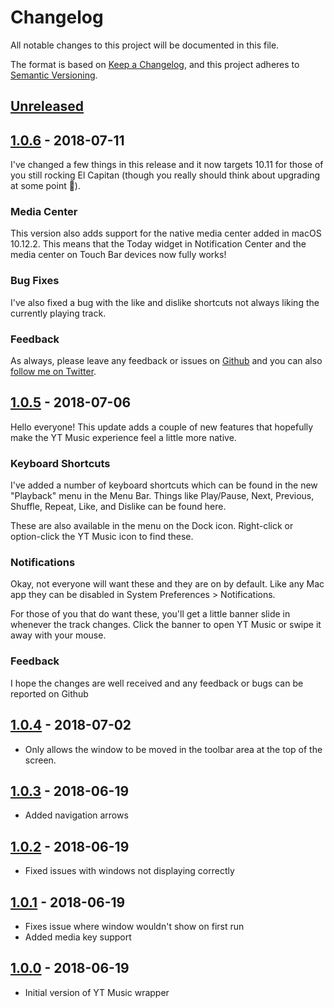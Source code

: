 # Changelog
All notable changes to this project will be documented in this file.

The format is based on [Keep a Changelog](https://keepachangelog.com/en/1.0.0/),
and this project adheres to [Semantic Versioning](https://semver.org/spec/v2.0.0.html).

## [Unreleased]

## [1.0.6] - 2018-07-11

I've changed a few things in this release and it now targets 10.11 for those of you still rocking El Capitan (though you really should think about upgrading at some point 🤭).

### Media Center

This version also adds support for the native media center added in macOS 10.12.2. This means that the Today widget in Notification Center and the media center on Touch Bar devices now fully works!

### Bug Fixes

I've also fixed a bug with the like and dislike shortcuts not always liking the currently playing track.

### Feedback

As always, please leave any feedback or issues on [Github](https://github.com/steve228uk/youtube-music) and you can also [follow me on Twitter](https://twitter.com/steve228uk).

## [1.0.5] - 2018-07-06

Hello everyone! This update adds a couple of new features that hopefully make the YT Music experience feel a little more native.

### Keyboard Shortcuts

I've added a number of keyboard shortcuts which can be found in the new "Playback" menu in the Menu Bar. Things like Play/Pause, Next, Previous, Shuffle, Repeat, Like, and Dislike can be found here.

These are also available in the menu on the Dock icon. Right-click or option-click the YT Music icon to find these.

### Notifications

Okay, not everyone will want these and they are on by default. Like any Mac app they can be disabled in System Preferences > Notifications.

For those of you that do want these, you'll get a little banner slide in whenever the track changes. Click the banner to open YT Music or swipe it away with your mouse.

### Feedback

I hope the changes are well received and any feedback or bugs can be reported on Github

## [1.0.4] - 2018-07-02

* Only allows the window to be moved in the toolbar area at the top of the screen.

## [1.0.3] - 2018-06-19

* Added navigation arrows

## [1.0.2] - 2018-06-19

* Fixed issues with windows not displaying correctly

## [1.0.1] - 2018-06-19

* Fixes issue where window wouldn't show on first run
* Added media key support

## [1.0.0] - 2018-06-19

* Initial version of YT Music wrapper

[Unreleased]: https://github.com/steve228uk/YouTube-Music/compare/1.0.6...HEAD
[1.0.6]: https://github.com/steve228uk/YouTube-Music/compare/1.0.5...1.0.6
[1.0.5]: https://github.com/steve228uk/YouTube-Music/compare/1.0.4...1.0.5
[1.0.4]: https://github.com/steve228uk/YouTube-Music/compare/1.0.3...1.0.4
[1.0.3]: https://github.com/steve228uk/YouTube-Music/compare/1.0.2...1.0.3
[1.0.2]: https://github.com/steve228uk/YouTube-Music/compare/1.0.1...1.0.2
[1.0.1]: https://github.com/steve228uk/YouTube-Music/compare/1.0.0...1.0.1
[1.0.0]: https://github.com/steve228uk/YouTube-Music/releases/tag/1.0.0
